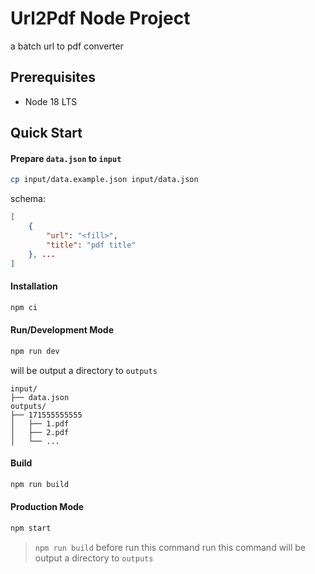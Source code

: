 # Url2Pdf Node Project
a batch url to pdf converter

## Prerequisites

* Node 18 LTS

## Quick Start

#### Prepare `data.json` to `input`
```bash
cp input/data.example.json input/data.json
```

schema:

```json
[
    {
        "url": "<fill>",
        "title": "pdf title"
    }, ...
]
```

#### Installation

```bash
npm ci
```

#### Run/Development Mode

```bash
npm run dev
```

will be output a directory to `outputs`

```shell
input/
├── data.json
outputs/
├── 171555555555
│   ├── 1.pdf
│   ├── 2.pdf
│   └── ...
```

#### Build

```bash
npm run build
```

#### Production Mode

```bash
npm start
```
> `npm run build` before run this command
> run this command will be output a directory to `outputs`